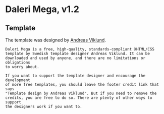 # Daleri Mega, v1.2

## Template
The template was designed by [Andreas Viklund](http://andreasviklund.com/).

    Daleri Mega is a free, high-quality, standards-compliant XHTML/CSS
    template by Swedish template designer Andreas Viklund. It can be
    downloaded and used by anyone, and there are no limitations or obligations
    to worry about.

    If you want to support the template designer and encourage the development
    of more free templates, you should leave the footer credit link that says
    "Template design by Andreas Viklund". But if you need to remove the
    credits, you are free to do so. There are plenty of other ways to support
    the designers work if you want to.

